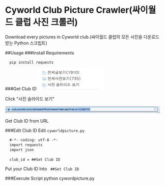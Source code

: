# Cyworld Club Picture Crawler(싸이월드 클럽 사진 크롤러)

Download every pictures in Cyworld club.(싸이월드 클럽의 모든 사진을 다운로드 받는 Python 스크립트)


##Usage
###Install Requirements
```
  pip install requests
```

###Get Club ID
![사진 슬라이드](./imgs/img1.png) 

Click "사진 슬라이드 보기"

![Club ID](./imgs/img2.png) 

Get Club ID from URL



###Edit Club ID
Edit ```cyworldpicture.py```
```
  #-*- coding: utf-8 -*-
  import requests
  import json
  
  club_id = ##Set Club ID
```
Put your Club ID Into ``` ##Set Club ID```


###Execute Script
  python cywordpicture.py

